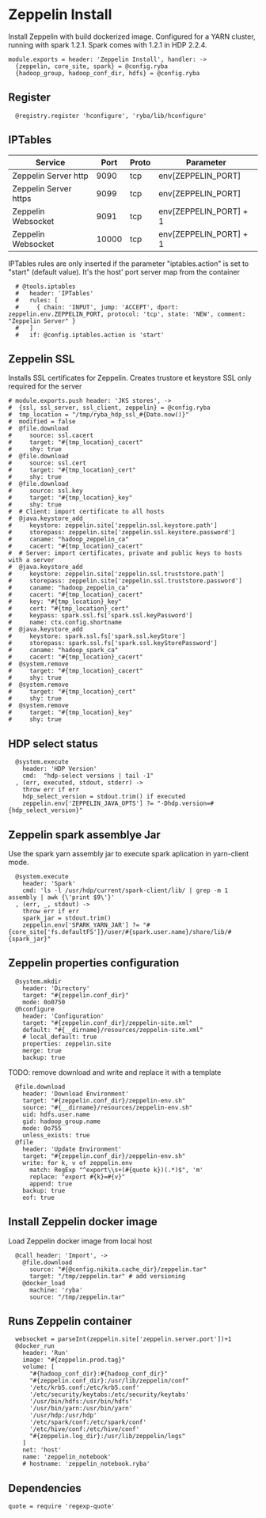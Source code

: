 
# Zeppelin Install

Install Zeppelin with build dockerized image.
Configured for a YARN  cluster, running with spark 1.2.1.
Spark comes with 1.2.1 in HDP 2.2.4.

    module.exports = header: 'Zeppelin Install', handler: ->
      {zeppelin, core_site, spark} = @config.ryba
      {hadoop_group, hadoop_conf_dir, hdfs} = @config.ryba

## Register

      @registry.register 'hconfigure', 'ryba/lib/hconfigure'

## IPTables

| Service                 | Port  | Proto | Parameter                |
|-------------------------|-------|-------|--------------------------|
| Zeppelin Server http    | 9090  | tcp   | env[ZEPPELIN_PORT]       |
| Zeppelin Server https   | 9099  | tcp   | env[ZEPPELIN_PORT]       |
| Zeppelin Websocket      | 9091  | tcp   | env[ZEPPELIN_PORT] +  1  |
| Zeppelin Websocket      | 10000 | tcp   | env[ZEPPELIN_PORT] +  1  |

IPTables rules are only inserted if the parameter "iptables.action" is set to
"start" (default value).
It's the  host' port server map from the container

      # @tools.iptables
      #   header: 'IPTables'
      #   rules: [
      #     { chain: 'INPUT', jump: 'ACCEPT', dport: zeppelin.env.ZEPPELIN_PORT, protocol: 'tcp', state: 'NEW', comment: "Zeppelin Server" }
      #   ]
      #   if: @config.iptables.action is 'start'

## Zeppelin SSL

Installs SSL certificates for Zeppelin. Creates trustore et keystore
SSL only required for the server

    # module.exports.push header: 'JKS stores', ->
    #  {ssl, ssl_server, ssl_client, zeppelin} = @config.ryba
    #  tmp_location = "/tmp/ryba_hdp_ssl_#{Date.now()}"
    #  modified = false
    #  @file.download
    #     source: ssl.cacert
    #     target: "#{tmp_location}_cacert"
    #     shy: true
    #  @file.download
    #     source: ssl.cert
    #     target: "#{tmp_location}_cert"
    #     shy: true
    #  @file.download
    #     source: ssl.key
    #     target: "#{tmp_location}_key"
    #     shy: true
    #  # Client: import certificate to all hosts
    #  @java.keystore_add
    #     keystore: zeppelin.site['zeppelin.ssl.keystore.path']
    #     storepass: zeppelin.site['zeppelin.ssl.keystore.password']
    #     caname: "hadoop_zeppelin_ca"
    #     cacert: "#{tmp_location}_cacert"
    #  # Server: import certificates, private and public keys to hosts with a server
    #  @java.keystore_add
    #     keystore: zeppelin.site['zeppelin.ssl.truststore.path']
    #     storepass: zeppelin.site['zeppelin.ssl.truststore.password']
    #     caname: "hadoop_zeppelin_ca"
    #     cacert: "#{tmp_location}_cacert"
    #     key: "#{tmp_location}_key"
    #     cert: "#{tmp_location}_cert"
    #     keypass: spark.ssl.fs['spark.ssl.keyPassword']
    #     name: ctx.config.shortname
    #  @java.keystore_add
    #     keystore: spark.ssl.fs['spark.ssl.keyStore']
    #     storepass: spark.ssl.fs['spark.ssl.keyStorePassword']
    #     caname: "hadoop_spark_ca"
    #     cacert: "#{tmp_location}_cacert"
    #  @system.remove
    #     target: "#{tmp_location}_cacert"
    #     shy: true
    #  @system.remove
    #     target: "#{tmp_location}_cert"
    #     shy: true
    #  @system.remove
    #     target: "#{tmp_location}_key"
    #     shy: true

## HDP select status

      @system.execute
        header: 'HDP Version'
        cmd:  "hdp-select versions | tail -1"
      , (err, executed, stdout, stderr) ->
        throw err if err
        hdp_select_version = stdout.trim() if executed
        zeppelin.env['ZEPPELIN_JAVA_OPTS'] ?= "-Dhdp.version=#{hdp_select_version}"

## Zeppelin spark assemblye Jar

Use the spark yarn assembly jar to execute spark aplication in yarn-client mode.

      @system.execute
        header: 'Spark'
        cmd: 'ls -l /usr/hdp/current/spark-client/lib/ | grep -m 1 assembly | awk {\'print $9\'}'
      , (err, _, stdout) ->
        throw err if err
        spark_jar = stdout.trim()
        zeppelin.env['SPARK_YARN_JAR'] ?= "#{core_site['fs.defaultFS']}/user/#{spark.user.name}/share/lib/#{spark_jar}"

## Zeppelin properties configuration

      @system.mkdir
        header: 'Directory'
        target: "#{zeppelin.conf_dir}"
        mode: 0o0750
      @hconfigure
        header: 'Configuration'
        target: "#{zeppelin.conf_dir}/zeppelin-site.xml"
        default: "#{__dirname}/resources/zeppelin-site.xml"
        # local_default: true
        properties: zeppelin.site
        merge: true
        backup: true

TODO: remove download and write and replace it with a template

      @file.download
        header: 'Download Environment'
        target: "#{zeppelin.conf_dir}/zeppelin-env.sh"
        source: "#{__dirname}/resources/zeppelin-env.sh"
        uid: hdfs.user.name
        gid: hadoop_group.name
        mode: 0o755
        unless_exists: true
      @file
        header: 'Update Environment'
        target: "#{zeppelin.conf_dir}/zeppelin-env.sh"
        write: for k, v of zeppelin.env
          match: RegExp "^export\\s+(#{quote k})(.*)$", 'm'
          replace: "export #{k}=#{v}"
          append: true
        backup: true
        eof: true

## Install Zeppelin docker image

Load Zeppelin docker image from local host

      @call header: 'Import', ->
        @file.download
          source: "#{@config.nikita.cache_dir}/zeppelin.tar"
          target: "/tmp/zeppelin.tar" # add versioning
        @docker_load
          machine: 'ryba'
          source: "/tmp/zeppelin.tar"

## Runs Zeppelin container 

      websocket = parseInt(zeppelin.site['zeppelin.server.port'])+1
      @docker_run
        header: 'Run'
        image: "#{zeppelin.prod.tag}"
        volume: [
          "#{hadoop_conf_dir}:#{hadoop_conf_dir}"
          "#{zeppelin.conf_dir}:/usr/lib/zeppelin/conf"
          '/etc/krb5.conf:/etc/krb5.conf'
          '/etc/security/keytabs:/etc/security/keytabs'
          '/usr/bin/hdfs:/usr/bin/hdfs'
          '/usr/bin/yarn:/usr/bin/yarn'
          '/usr/hdp:/usr/hdp'
          '/etc/spark/conf:/etc/spark/conf'
          '/etc/hive/conf:/etc/hive/conf'
          "#{zeppelin.log_dir}:/usr/lib/zeppelin/logs"
        ]
        net: 'host'
        name: 'zeppelin_notebook'
        # hostname: 'zeppelin_notebook.ryba'

## Dependencies

    quote = require 'regexp-quote'
